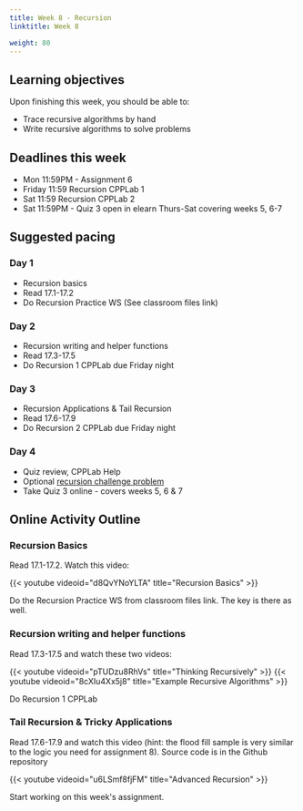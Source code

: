 ```yaml
---
title: Week 8 - Recursion
linktitle: Week 8

weight: 80
---
```


## Learning objectives

Upon finishing this week, you should be able to:

-   Trace recursive algorithms by hand
-   Write recursive algorithms to solve problems

## Deadlines this week

-   Mon 11:59PM - Assignment 6
-   Friday 11:59 Recursion CPPLab 1
-   Sat 11:59 Recursion CPPLab 2
-   Sat 11:59PM - Quiz 3 open in elearn Thurs-Sat covering
    weeks 5, 6-7

## Suggested pacing

### Day 1

-   Recursion basics
-   Read 17.1-17.2
-   Do Recursion Practice WS (See classroom files link)

### Day 2

-   Recursion writing and helper functions
-   Read 17.3-17.5
-   Do Recursion 1 CPPLab due Friday night

### Day 3

-   Recursion Applications & Tail Recursion
-   Read 17.6-17.9
-   Do Recursion 2 CPPLab due Friday night

### Day 4

-   Quiz review, CPPLab Help
-   Optional [recursion challenge problem](http://computerscience.chemeketa.edu/cpplab/problems/StringPermutations/)
-   Take Quiz 3 online - covers weeks 5, 6 & 7

## Online Activity Outline

### Recursion Basics

Read 17.1-17.2. Watch this video:

{{< youtube videoid="d8QvYNoYLTA" title="Recursion Basics" >}}

Do the Recursion Practice WS from classroom files link. The key is
there as well.

### Recursion writing and helper functions

Read 17.3-17.5 and watch these two videos:

{{< youtube videoid="pTUDzu8RhVs" title="Thinking Recursively" >}}
{{< youtube videoid="8cXIu4Xx5j8" title="Example Recursive Algorithms" >}}

Do Recursion 1 CPPLab

### Tail Recursion & Tricky Applications

Read 17.6-17.9 and watch this video (hint: the flood fill sample is
very similar to the logic you need for assignment 8). Source code is
in the Github repository

{{< youtube videoid="u6LSmf8fjFM" title="Advanced Recursion" >}}

Start working on this week's assignment.
